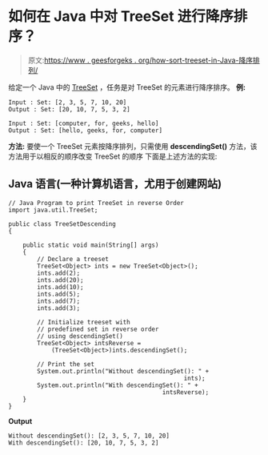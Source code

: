 # 如何在 Java 中对 TreeSet 进行降序排序？

> 原文:[https://www . geesforgeks . org/how-sort-treeset-in-Java-降序排列/](https://www.geeksforgeeks.org/how-to-sort-treeset-in-descending-order-in-java/)

给定一个 Java 中的 [TreeSet](https://www.geeksforgeeks.org/treeset-in-java-with-examples/) ，任务是对 TreeSet 的元素进行降序排序。
**例:**

```
Input : Set: [2, 3, 5, 7, 10, 20]
Output : Set: [20, 10, 7, 5, 3, 2]

Input : Set: [computer, for, geeks, hello]
Output : Set: [hello, geeks, for, computer]

```

**方法:**
要使一个 TreeSet 元素按降序排列，只需使用 **descendingSet()** 方法，该方法用于以相反的顺序改变 TreeSet 的顺序
下面是上述方法的实现:

## Java 语言(一种计算机语言，尤用于创建网站)

```
// Java Program to print TreeSet in reverse Order
import java.util.TreeSet;

public class TreeSetDescending
{

    public static void main(String[] args)
    {
        // Declare a treeset
        TreeSet<Object> ints = new TreeSet<Object>();
        ints.add(2);
        ints.add(20);
        ints.add(10);
        ints.add(5);
        ints.add(7);
        ints.add(3);

        // Initialize treeset with
        // predefined set in reverse order
        // using descendingSet()
        TreeSet<Object> intsReverse =
            (TreeSet<Object>)ints.descendingSet();

        // Print the set
        System.out.println("Without descendingSet(): " +
                                                 ints);
        System.out.println("With descendingSet(): " +
                                           intsReverse);
    }
}
```

**Output**

```
Without descendingSet(): [2, 3, 5, 7, 10, 20]
With descendingSet(): [20, 10, 7, 5, 3, 2]

```